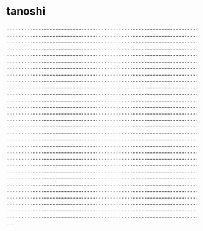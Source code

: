 # tanoshi

.............................................................................................................................................................................................................................................................................................................................................................................................................................................................................................................................................................................................................................................................................................................................................................................................................................................................................................................................................................................................................................................................................................................................................................................................................................................................................................................................................................................................................................................................................................................................................................................................................................................................................................................................................................................................................................................................................................................................................................................................................................................................................................................................................................................................................................................................................................................................................................................................................................................................................................................................................................................................................................................................................................................................................................................................................................................................................................................................................................................................................................................................................................................................................................................................................................................................................................................................................................................................................................................................................................................................................................................................................................................................................................................................................................................................................................................................................